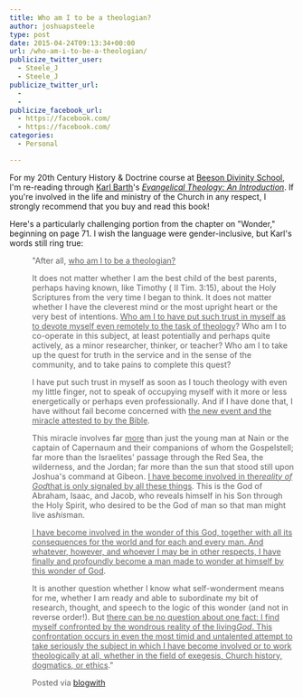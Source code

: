 ```yaml
---
title: Who am I to be a theologian?
author: joshuapsteele
type: post
date: 2015-04-24T09:13:34+00:00
url: /who-am-i-to-be-a-theologian/
publicize_twitter_user:
  - Steele_J
  - Steele_J
publicize_twitter_url:
  - 
  - 
publicize_facebook_url:
  - https://facebook.com/
  - https://facebook.com/
categories:
  - Personal

---
```

For my 20th Century History & Doctrine course at [Beeson Divinity School][1], I&apos;m re-reading through [Karl Barth][2]&apos;s _[Evangelical Theology: An Introduction][3]_. If you&apos;re involved in the life and ministry of the Church in any respect, I strongly recommend that you buy and read this book!

</p> 



Here&apos;s a particularly challenging portion from the chapter on "Wonder," beginning on page 71. I wish the language were gender-inclusive, but Karl&apos;s words still ring true: 



<blockquote style="margin:0 0 0 40px;border:none;padding:0;">
  <p>
    "After all, <u>who am I to be a theologian?</u>
  </p>
  
  <p>
  </p>
  
  <p>
    It does not matter whether I am the best child of the best parents, perhaps having known, like Timothy ( II Tim. 3:15), about the Holy Scriptures from the very time I began to think. It does not matter whether I have the cleverest mind or the most upright heart or the very best of intentions. <u>Who am I to have put such trust in myself as to devote myself even remotely to the task of theology</u>? Who am I to co-operate in this subject, at least potentially and perhaps quite actively, as a minor researcher, thinker, or teacher? Who am I to take up the quest for truth in the service and in the sense of the community, and to take pains to complete this quest?
  </p>
  
  <p>
  </p>
  
  <p>
    I have put such trust in myself as soon as I touch theology with even my little finger, not to speak of occupying myself with it more or less energetically or perhaps even professionally. And if I have done that, I have without fail become concerned with <u>the new event and the miracle attested to by the Bible</u>.
  </p>
  
  <p>
  </p>
  
  <p>
    This miracle involves far <u>more</u> than just the young man at Nain or the captain of Capernaum and their companions of whom the Gospelstell; far more than the Israelites&apos; passage through the Red Sea, the wilderness, and the Jordan; far more than the sun that stood still upon Joshua&apos;s command at Gibeon. <u>I have become involved in the<em>reality of God</em>that is only signaled by all these things</u>. This is the God of Abraham, Isaac, and Jacob, who reveals himself in his Son through the Holy Spirit, who desired to be the God of man so that man might live as<em>his</em>man.
  </p>
  
  <p>
  </p>
  
  <p>
    <u>I have become involved in the wonder of this God, together with all its consequences for the world and for each and every man. And whatever, however, and whoever I may be in other respects, I have finally and profoundly become a man made to wonder at himself by this wonder of God</u>.
  </p>
  
  <p>
  </p>
  
  <p>
    It is another question whether I know what self-wonderment means for me, whether I am ready and able to subordinate my bit of research, thought, and speech to the logic of this wonder (and not in reverse order!). But <u>there can be no question about one fact: I find myself confronted by the wondrous reality of the living<em>God</em>. This confrontation occurs in even the most timid and untalented attempt to take seriously the subject in which I have become involved or to work theologically at all, whether in the field of exegesis, Church history, dogmatics, or ethics</u>."
  </p>
  
  <p>
  </p>
  
  <p>
  </p>
  
  <p>
    Posted via <a href="http://blogwith.co">blogwith</a>
  </p>
</blockquote>

 [1]: http://www.beesondivinity.com/
 [2]: http://en.wikipedia.org/wiki/Karl_Barth
 [3]: http://www.amazon.com/Evangelical-Theology-Introduction-Karl-Barth/dp/0802818196